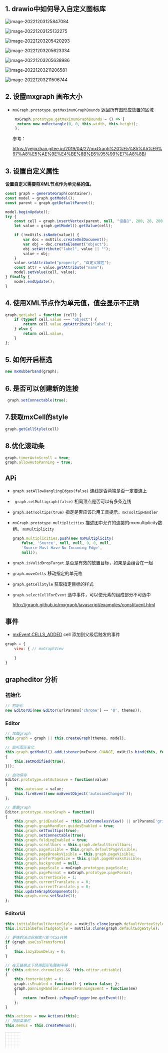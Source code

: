 ## 1. drawio中如何导入自定义图标库

![image-20221203125847084](C:\Users\86136\AppData\Roaming\Typora\typora-user-images\image-20221203125847084.png)

![image-20221203125132275](C:\Users\86136\AppData\Roaming\Typora\typora-user-images\image-20221203125132275.png)

![image-20221203205420293](C:\Users\86136\AppData\Roaming\Typora\typora-user-images\image-20221203205420293.png)

![image-20221203205623334](C:\Users\86136\AppData\Roaming\Typora\typora-user-images\image-20221203205623334.png)

![image-20221203205638986](C:\Users\86136\AppData\Roaming\Typora\typora-user-images\image-20221203205638986.png)

![image-20221203211206581](C:\Users\86136\AppData\Roaming\Typora\typora-user-images\image-20221203211206581.png)

![image-20221203211506744](C:\Users\86136\AppData\Roaming\Typora\typora-user-images\image-20221203211506744.png)

## 2. 设置mxgraph 画布大小

- `mxGraph.prototype.getMaximumGraphBounds` 返回所有图形应放置的区域

  ```js
   mxGraph.prototype.getMaximumGraphBounds = () => {
   	return new mxRectangle(0, 0, this.width, this.height);
   };
  ```

  参考：
  
  https://yejinzhan.gitee.io/2019/04/27/mxGraph%20%E5%85%A5%E9%97%A8%E5%AE%9E%E4%BE%8B%E6%95%99%E7%A8%8B/

## 3. 设置自定义属性

**设置自定义需要将XML节点作为单元格的值。**

```js
const graph = generateGraph(container);
const model = graph.getModel();
const parent = graph.getDefaultParent();

model.beginUpdate();
try {
    const cell = graph.insertVertex(parent, null, "设备1", 200, 20, 200, 50);
    let value = graph.getModel().getValue(cell);

    if (!mxUtils.isNode(value)) {
        var doc = mxUtils.createXmlDocument();
        var obj = doc.createElement("object");
        obj.setAttribute("label", value || "");
        value = obj;
    }
    value.setAttribute("property", "自定义属性");
    const attr = value.getAttribute("name");
    model.setValue(cell, value);
} finally {
    model.endUpdate();
}
```

## 4. 使用XML节点作为单元值，值会显示不正确

```js
graph.getLabel = function (cell) {
    if (typeof cell.value === "object") {
        return cell.value.getAttribute("label");
    } else {
        return cell.value;
    }
};
```

## 5. 如何开启框选

```js
new mxRubberband(graph);
```

## 6. 是否可以创建新的连接

```js
 graph.setConnectable(true);
```

## 7.获取mxCell的style

```js
graph.getCellStyle(cell)
```

## 8.优化滚动条

```js
graph.timerAutoScroll = true;
graph.allowAutoPanning = true;
```

## APi

- `graph.setAllowDanglingEdges(false)` 连线是否两端是否一定要连上

- ` graph.setMultigraph(false)` 相同顶点是否可以有多条连线

- `graph.setTooltips(true)` 指定是否应该启用工具提示。`mxTooltipHandler`

- `mxGraph.prototype.multiplicities`  描述图中允许的连接的mxmultiplicity数组。 `mxMultiplicity`

  ```js
  graph.multiplicities.push(new mxMultiplicity(
      false, 'Source', null, null, 0, 0, null,
      'Source Must Have No Incoming Edge',
      null));
  ```

- `graph.isValidDropTarget` 是否是有效的放置目标，如果是会组合在一起

- `graph.moveCells` 移动指定的单元格

- `graph.getCellStyle` 获取指定目标的样式

- `graph.selectCellForEvent` 选中事件，可以使元素的组成部分不可选中

  http://jgraph.github.io/mxgraph/javascript/examples/constituent.html

## 事件

- [mxEvent.CELLS_ADDED](http://192.168.43.82:8081/docs/js-api/files/view/mxGraph-js.html#mxGraph.mxEvent.CELLS_ADDED) cell 添加到父级后触发的事件


```js
graph = {
	view: { // mxGraphView
	
	}
}
```



## grapheditor 分析

### 初始化

```js
// 初始化
new EditorUi(new Editor(urlParams['chrome'] == '0', themes));
```

### Editor

```js
// 加载graph
this.graph = graph || this.createGraph(themes, model);

// 监听图形变化
this.graph.getModel().addListener(mxEvent.CHANGE, mxUtils.bind(this, function()
{
    this.setModified(true);
}));

// 自动保存
Editor.prototype.setAutosave = function(value)
{
	this.autosave = value;
	this.fireEvent(new mxEventObject('autosaveChanged'));
};

// 重置graph
Editor.prototype.resetGraph = function()
{
	this.graph.gridEnabled = !this.isChromelessView() || urlParams['grid'] == '1';
	this.graph.graphHandler.guidesEnabled = true;
	this.graph.setTooltips(true);
	this.graph.setConnectable(true);
	this.graph.foldingEnabled = true;
	this.graph.scrollbars = this.graph.defaultScrollbars;
	this.graph.pageVisible = this.graph.defaultPageVisible;
	this.graph.pageBreaksVisible = this.graph.pageVisible; 
	this.graph.preferPageSize = this.graph.pageBreaksVisible;
	this.graph.background = null;
	this.graph.pageScale = mxGraph.prototype.pageScale;
	this.graph.pageFormat = mxGraph.prototype.pageFormat;
	this.graph.currentScale = 1;
	this.graph.currentTranslate.x = 0;
	this.graph.currentTranslate.y = 0;
	this.updateGraphComponents();
	this.graph.view.setScale(1);
};
```

### EditorUi

```js
this.initialDefaultVertexStyle = mxUtils.clone(graph.defaultVertexStyle);
this.initialDefaultEdgeStyle = mxUtils.clone(graph.defaultEdgeStyle);

// 更快的滚动轮缩放可能与CSS转换
if (graph.useCssTransforms)
{
    this.lazyZoomDelay = 0;
}

// 在无铬模式下禁用图形和强制平移
if (this.editor.chromeless && !this.editor.editable)
{
    this.footerHeight = 0;
    graph.isEnabled = function() { return false; };
    graph.panningHandler.isForcePanningEvent = function(me)
    {
        return !mxEvent.isPopupTrigger(me.getEvent());
    };
}

this.actions = new Actions(this);
// 顶部菜单栏
this.menus = this.createMenus();
```



<svg width="50" height="50" xmlns="http://www.w3.org/2000/svg">
                <defs>
                    <pattern id="grid" width="50" height="50" patternUnits="userSpaceOnUse">
                        <path d="M 0 10 L 50 10 M 10 0 L 10 50 M 0 20 L 50 20 M 20 0 L 20 50 M 0 30 L 50 30 M 30 0 L 30 50 M 0 40 L 50 40 M 40 0 L 40 50" fill="none" stroke="#acacac" opacity="0.2" stroke-width="1"/>
                        <path d="M 50 0 L 0 0 0 50" fill="none" stroke="#acacac" stroke-width="1"/>
                    </pattern>
                </defs>
                <rect width="100%" height="100%" fill="url(#grid)"/>
            </svg>